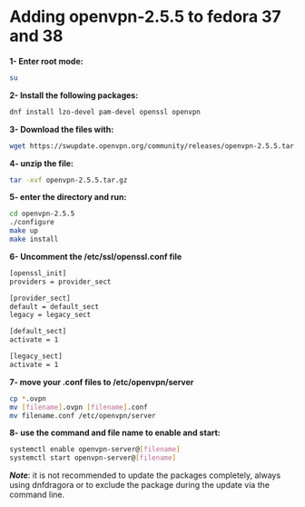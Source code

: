 # Adding openvpn-2.5.5 to fedora 37 and 38

**1- Enter root mode:**
```bash
su
```
**2- Install the following packages:**
```bash
dnf install lzo-devel pam-devel openssl openvpn
```
**3- Download the files with:**
```bash
wget https://swupdate.openvpn.org/community/releases/openvpn-2.5.5.tar.gz
```
**4- unzip the file:**
```bash
tar -xvf openvpn-2.5.5.tar.gz
```
**5- enter the directory and run:**
```bash
cd openvpn-2.5.5
./configure
make up
make install
```
**6- Uncomment the /etc/ssl/openssl.conf file**
```bash
[openssl_init]
providers = provider_sect

[provider_sect]
default = default_sect 
legacy = legacy_sect

[default_sect]
activate = 1

[legacy_sect]
activate = 1
```
**7- move your .conf files to /etc/openvpn/server**
```bash
cp *.ovpn
mv [filename].ovpn [filename].conf
mv filename.conf /etc/openvpn/server
```
**8- use the command and file name to enable and start:**
```bash
systemctl enable openvpn-server@[filename]
systemctl start openvpn-server@[filename]
```
***Note***: it is not recommended to update the packages completely, always using dnfdragora or to exclude the package during the update via the command line.
